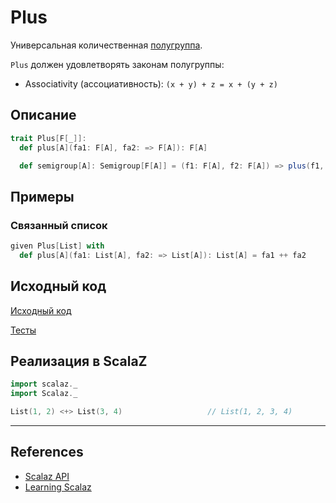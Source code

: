 # Plus

Универсальная количественная [полугруппа](../monoid/semigroup). 

`Plus` должен удовлетворять законам полугруппы:
- Associativity (ассоциативность): `(x + y) + z = x + (y + z)`


## Описание

```scala
trait Plus[F[_]]:
  def plus[A](fa1: F[A], fa2: => F[A]): F[A]

  def semigroup[A]: Semigroup[F[A]] = (f1: F[A], f2: F[A]) => plus(f1, f2)
```

## Примеры

### Связанный список

```scala
given Plus[List] with
  def plus[A](fa1: List[A], fa2: => List[A]): List[A] = fa1 ++ fa2
```

## Исходный код

[Исходный код](https://gitflic.ru/project/artemkorsakov/scalabook/blob?file=examples%2Fsrc%2Fmain%2Fscala%2Ftypeclass%2Fmonad%2FPlus.scala&plain=1)

[Тесты](https://gitflic.ru/project/artemkorsakov/scalabook/blob?file=examples%2Fsrc%2Ftest%2Fscala%2Ftypeclass%2Fmonad%2FPlusSuite.scala)


## Реализация в ScalaZ

```scala
import scalaz._
import Scalaz._

List(1, 2) <+> List(3, 4)                   // List(1, 2, 3, 4)
```


---

## References

- [Scalaz API](https://javadoc.io/doc/org.scalaz/scalaz-core_3/7.3.6/scalaz/Plus.html)
- [Learning Scalaz](http://eed3si9n.com/learning-scalaz/MonadPlus.html)

